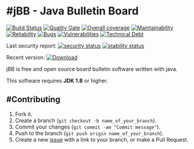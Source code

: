 #jBB - Java Bulletin Board
=================================
[![Build Status](http://vps289371.ovh.net:8000/buildStatus/icon?job=jBB-build-feature_request-response-logger_0.13.0_20190106)](http://vps289371.ovh.net:8000/job/jBB-build-feature_request-response-logger_0.13.0_20190106/)
[![Quality Gate](https://sonarcloud.io/api/project_badges/measure?project=org.jbb:jbb-parent:0.13.0-request-response-logger-SNAPSHOT&metric=alert_status&blinking=true)](https://sonarcloud.io/dashboard?id=org.jbb%3Ajbb-parent%3A0.13.0-request-response-logger-SNAPSHOT)
[![Overall coverage](https://sonarcloud.io/api/project_badges/measure?project=org.jbb:jbb-parent:0.13.0-request-response-logger-SNAPSHOT&metric=coverage&blinking=true)](https://sonarcloud.io/dashboard?id=org.jbb%3Ajbb-parent%3A0.13.0-request-response-logger-SNAPSHOT)
[![Maintainability](https://sonarcloud.io/api/project_badges/measure?project=org.jbb:jbb-parent:0.13.0-request-response-logger-SNAPSHOT&metric=sqale_rating&blinking=true)](https://sonarcloud.io/dashboard?id=org.jbb%3Ajbb-parent%3A0.13.0-request-response-logger-SNAPSHOT)
[![Reliability](https://sonarcloud.io/api/project_badges/measure?project=org.jbb:jbb-parent:0.13.0-request-response-logger-SNAPSHOT&metric=reliability_rating&blinking=true)](https://sonarcloud.io/dashboard?id=org.jbb%3Ajbb-parent%3A0.13.0-request-response-logger-SNAPSHOT)
[![Bugs](https://sonarcloud.io/api/project_badges/measure?project=org.jbb:jbb-parent:0.13.0-request-response-logger-SNAPSHOT&metric=bugs&blinking=true)](https://sonarcloud.io/dashboard?id=org.jbb%3Ajbb-parent%3A0.13.0-request-response-logger-SNAPSHOT)
[![Vulnerabilities](https://sonarcloud.io/api/project_badges/measure?project=org.jbb:jbb-parent:0.13.0-request-response-logger-SNAPSHOT&metric=vulnerabilities&blinking=true)](https://sonarcloud.io/dashboard?id=org.jbb%3Ajbb-parent%3A0.13.0-request-response-logger-SNAPSHOT)
[![Technical Debt](https://sonarcloud.io/api/project_badges/measure?project=org.jbb:jbb-parent:0.13.0-request-response-logger-SNAPSHOT&metric=sqale_index&blinking=true)](https://sonarcloud.io/dashboard?id=org.jbb%3Ajbb-parent%3A0.13.0-request-response-logger-SNAPSHOT)

Last security report: 
[![security status](https://www.meterian.com/badge/gh/jbb-project/jbb/security)](https://www.meterian.com/report/gh/jbb-project/jbb)
[![stability status](https://www.meterian.com/badge/gh/jbb-project/jbb/stability)](https://www.meterian.com/report/gh/jbb-project/jbb)

Recent version: [ ![Download](https://api.bintray.com/packages/project-jbb/jbb-releases/jBB/images/download.svg) ](https://bintray.com/project-jbb/jbb-releases/jBB/_latestVersion)

jBB is free and open source board bulletin software written with java.


This software requires **JDK 1.8** or higher.

#Contributing
------------

1. Fork it.
2. Create a branch (`git checkout -b name_of_your_branch`).
3. Commit your changes (`git commit -am "Commit message"`).
4. Push to the branch (`git push origin name_of_your_branch`).
5. Create a new [issue](https://github.com/jbb-project/jbb/issues/new) with a link to your branch, or make a Pull Request.
